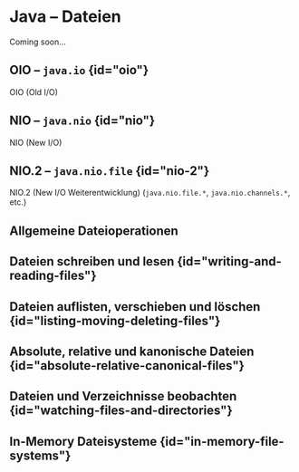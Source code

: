 # Java – Dateien

<format color="%ComingSoonColor%">Coming soon...</format>

## OIO – `java.io` {id="oio"}

OIO (Old I/O)

## NIO – `java.nio` {id="nio"}

NIO (New I/O)

## NIO.2 – `java.nio.file` {id="nio-2"}

NIO.2 (New I/O Weiterentwicklung) (`java.nio.file.*`, `java.nio.channels.*`, etc.)

## Allgemeine Dateioperationen
## Dateien schreiben und lesen {id="writing-and-reading-files"}
## Dateien auflisten, verschieben und löschen {id="listing-moving-deleting-files"}
## Absolute, relative und kanonische Dateien {id="absolute-relative-canonical-files"}
## Dateien und Verzeichnisse beobachten {id="watching-files-and-directories"}
## In-Memory Dateisysteme {id="in-memory-file-systems"}